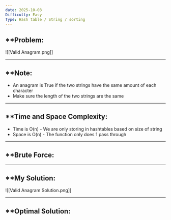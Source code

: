 ```yaml
---
date: 2025-10-03
Difficulty: Easy
Type: Hash table / String / sorting
---
```


## **Problem: 

![[Valid Anagram.png]]

---
## **Note: 
- An anagram is True if the two strings have the same amount of each character
- Make sure the length of the two strings are the same

---

## **Time and Space Complexity: 
- Time is O(n) - We are only storing in hashtables based on size of string
- Space is O(n) - The function only does 1 pass through

--- 

## **Brute Force: 

---
## **My Solution: 

![[Valid Anagram Solution.png]]

---
## **Optimal Solution: 

